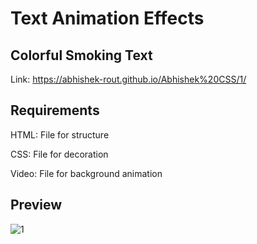  # Text Animation Effects
 
 ## Colorful Smoking Text

 Link: https://abhishek-rout.github.io/Abhishek%20CSS/1/

 ## Requirements
 
 HTML: File for structure
 
 CSS: File for decoration
 
 Video: File for background animation
 
 ## Preview
 
![1](https://user-images.githubusercontent.com/64718836/92298155-b70b6700-ef63-11ea-8acd-5557714315a0.JPG)

